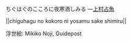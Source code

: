 ちぐはぐのこころに夜寒酒しみる
—[上村占魚](https://ja.wikipedia.org/wiki/上村占魚)

||chiguhagu no kokoro ni yosamu sake shimiru||

浮世絵: Mikiko Noji, Guidepost